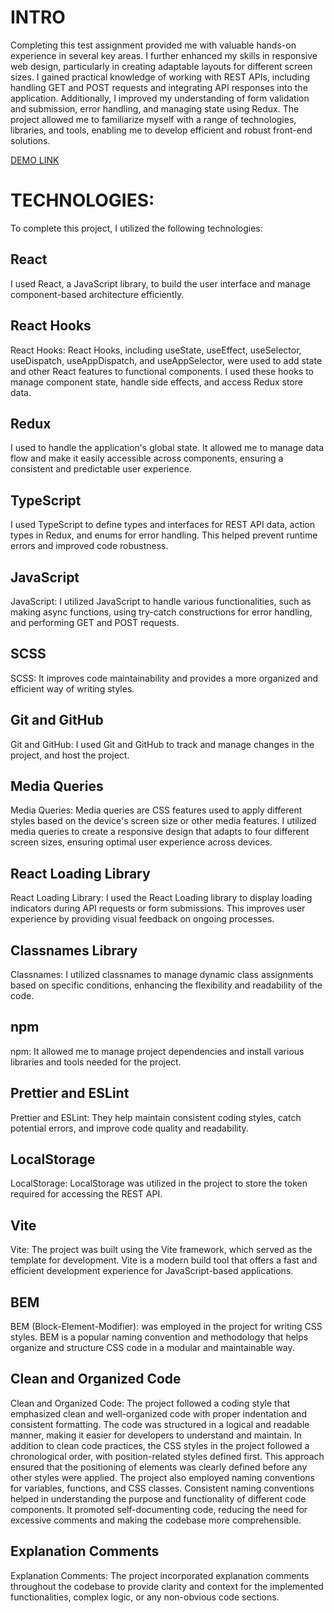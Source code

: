 # INTRO
Completing this test assignment provided me with valuable hands-on experience in several key areas. I further enhanced my skills in responsive web design, particularly in creating adaptable layouts for different screen sizes. I gained practical knowledge of working with REST APIs, including handling GET and POST requests and integrating API responses into the application. Additionally, I improved my understanding of form validation and submission, error handling, and managing state using Redux. The project allowed me to familiarize myself with a range of technologies, libraries, and tools, enabling me to develop efficient and robust front-end solutions.

[DEMO LINK](https://kolya-movchan.github.io/test-task)

# TECHNOLOGIES:

To complete this project, I utilized the following technologies:

## React
I used React, a JavaScript library, to build the user interface and manage component-based architecture efficiently.

## React Hooks
React Hooks: React Hooks, including useState, useEffect, useSelector, useDispatch, useAppDispatch, and useAppSelector, were used to add state and other React features to functional components. I used these hooks to manage component state, handle side effects, and access Redux store data.

## Redux
I used to handle the application's global state. It allowed me to manage data flow and make it easily accessible across components, ensuring a consistent and predictable user experience.

## TypeScript
I used TypeScript to define types and interfaces for REST API data, action types in Redux, and enums for error handling. This helped prevent runtime errors and improved code robustness.

## JavaScript
JavaScript: I utilized JavaScript to handle various functionalities, such as making async functions, using try-catch constructions for error handling, and performing GET and POST requests.

## SCSS
SCSS: It improves code maintainability and provides a more organized and efficient way of writing styles.

## Git and GitHub
Git and GitHub: I used Git and GitHub to track and manage changes in the project, and host the project.

## Media Queries
Media Queries: Media queries are CSS features used to apply different styles based on the device's screen size or other media features. I utilized media queries to create a responsive design that adapts to four different screen sizes, ensuring optimal user experience across devices.

## React Loading Library
React Loading Library: I used the React Loading library to display loading indicators during API requests or form submissions. This improves user experience by providing visual feedback on ongoing processes.

## Classnames Library
Classnames: I utilized classnames to manage dynamic class assignments based on specific conditions, enhancing the flexibility and readability of the code.

## npm
npm: It allowed me to manage project dependencies and install various libraries and tools needed for the project.

## Prettier and ESLint
Prettier and ESLint: They help maintain consistent coding styles, catch potential errors, and improve code quality and readability.

## LocalStorage
LocalStorage: LocalStorage was utilized in the project to store the token required for accessing the REST API. 

## Vite
Vite: The project was built using the Vite framework, which served as the template for development. Vite is a modern build tool that offers a fast and efficient development experience for JavaScript-based applications.

## BEM
BEM (Block-Element-Modifier): was employed in the project for writing CSS styles. BEM is a popular naming convention and methodology that helps organize and structure CSS code in a modular and maintainable way.

## Clean and Organized Code
Clean and Organized Code: The project followed a coding style that emphasized clean and well-organized code with proper indentation and consistent formatting. The code was structured in a logical and readable manner, making it easier for developers to understand and maintain. In addition to clean code practices, the CSS styles in the project followed a chronological order, with position-related styles defined first. This approach ensured that the positioning of elements was clearly defined before any other styles were applied. The project also employed naming conventions for variables, functions, and CSS classes. Consistent naming conventions helped in understanding the purpose and functionality of different code components. It promoted self-documenting code, reducing the need for excessive comments and making the codebase more comprehensible.

## Explanation Comments
Explanation Comments: The project incorporated explanation comments throughout the codebase to provide clarity and context for the implemented functionalities, complex logic, or any non-obvious code sections.
